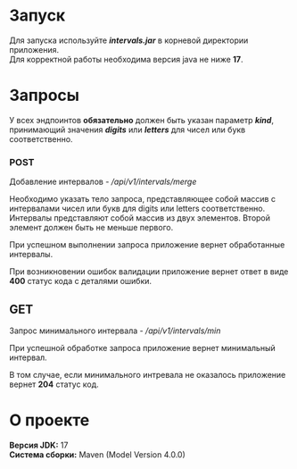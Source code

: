 <h1>Запуск</h1>
<p>Для запуска используйте <b><i>intervals.jar</i></b> в корневой директории приложения.<br>Для корректной работы необходима версия java не ниже <b>17</b>.</p>
<h1>Запросы</h2>
<p>У всех эндпоинтов <b>обязательно</b> должен быть указан параметр <b><i>kind</i></b>, принимающий значения <b><i>digits</i></b> или <b><i>letters</i></b> для чисел или букв соответственно.</p>
<h3>POST</h3>
<p>Добавление интервалов - <i>/api/v1/intervals/merge</i></p>
<p>Необходимо указать тело запроса, представляющее собой массив с интервалами чисел или букв для digits или letters соответственно. Интервалы представляют собой массив из двух элементов. Второй элемент должен быть не меньше первого.</p>
<p>При успешном выполнении запроса приложение вернет обработанные интервалы.</p>
<p>При возникновении ошибок валидации приложение вернет ответ в виде <b>400</b> статус кода с деталями ошибки.</p>
<h2>GET</h2>
<p>Запрос минимального интервала - <i>/api/v1/intervals/min</i></p>
<p>При успешной обработке запроса приложение вернет минимальный интервал.</p>
<p>В том случае, если минимального интревала не оказалось приложение вернет <b>204</b> статус код.</p>
<h1>О проекте</h1>
<b>Версия JDK:</b> 17 <br>
<b>Система сборки:</b> Maven (Model Version 4.0.0) <br>
